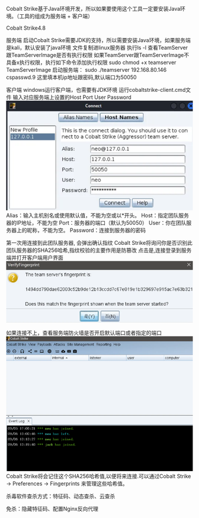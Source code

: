Cobalt Strike基于Java环境开发，所以如果要使用这个工具一定要安装Java环境。（工具的组成为服务端 + 客户端）

Cobalt Strike4.8

服务端
启动Cobalt Strike需要JDK的支持，所以需要安装Java环境，如果服务端是kali，默认安装了java环境
文件复制进linux服务器
执行ls -l 查看TeamServer跟TeamServerImage是否有执行权限
如果TeamServer跟TeamServerImage不具备x执行权限，执行如下命令添加执行权限
sudo chmod +x teamserver TeamServerImage
启动服务端：
sudo ./teamserver 192.168.80.146 cspasswd.9
这里填本机ip地址跟密码,默认端口为50050

客户端
windows运行客户端，也需要有JDK环境
运行cobaltstrike-client.cmd文件
输入对应服务端上设置的Host Port User Password
![alt text](image-1.png)
Alias：输入主机别名或使用默认值，不能为空或以*开头。
Host：指定团队服务器的IP地址，不能为空
Port：服务器的端口（默认为50050）
User：你在团队服务器上的昵称，不能为空。
Password：连接到服务器的密码

第一次用连接到此团队服务器, 会弹出确认指纹
Cobalt Strike将询问你是否识别此团队服务器的SHA256哈希,指纹校验的主要作用是防篡改
点击是,连接登录到服务端并打开客户端用户界面
![alt text](image-2.png)

如果连接不上，查看服务端防火墙是否开启默认端口或者指定的端口
![alt text](image-4.png)
Cobalt Strike将会记住这个SHA256哈希值,以便将来连接.可以通过Cobalt Strike -> Preferences -> Fingerprints 来管理这些哈希值。

杀毒软件查杀方式：特征码、动态查杀、云查杀

免杀：隐藏特征码、配置Nginx反向代理